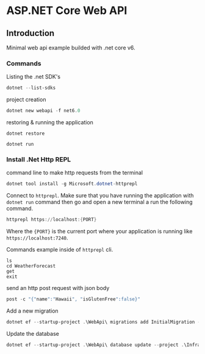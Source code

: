 # ASP.NET Core Web API

## Introduction

Minimal web api example builded with .net core v6.

### Commands

Listing the .net SDK's 
```powershell
dotnet --list-sdks
```

project creation
```powershell
dotnet new webapi -f net6.0
```

restoring & running the application
```powershel
dotnet restore
```
```powershel
dotnet run
```

### Install .Net Http REPL

command line to make http requests from the terminal
```powershell
dotnet tool install -g Microsoft.dotnet-httprepl
```

Connect to `httprepl`. Make sure that you have running the application with `dotnet run` command then go and open a new terminal a run the following command.
```powershell
httprepl https://localhost:{PORT}
```
Where the `{PORT}` is the current port where your application is running like `https://localhost:7240`.

Commands example inside of `httprepl` cli.
```
ls
cd WeatherForecast
get
exit
```


send an http post request with json body
```powershell
post -c "{"name":"Hawaii", "isGlutenFree":false}"
```

Add a new migration
```powershell
dotnet ef --startup-project .\WebApi\ migrations add InitialMigration --project .\Infrastructure.Endpoint\ -o ./Data/Migrations
```

Update the database
```powershell
dotnet ef --startup-project .\WebApi\ database update --project .\Infrastructure.Endpoint\
```
